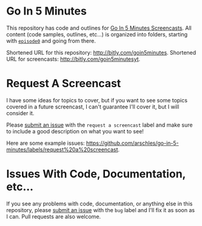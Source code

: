 # Go In 5 Minutes

This repository has code and outlines for [Go In 5 Minutes Screencasts](htttp://bitly.com/goin5minutesyt). All content (code samples, outlines, etc...) is organized into folders, starting with [`episode0`](https://github.com/arschles/go-in-5-minutes/tree/master/episode0) and going from there.

Shortened URL for this repository: http://bitly.com/goin5minutes. Shortened URL for screencasts: http://bitly.com/goin5minutesyt.

# Request A Screencast

I have some ideas for topics to cover, but if you want to see some topics covered in a future screencast, I can't guarantee I'll cover it, but I will consider it.

Please [submit an issue](https://github.com/arschles/go-in-5-minutes/issues) with the `request a screencast` label and make sure to include a good description on what you want to see!

Here are some example issues: https://github.com/arschles/go-in-5-minutes/labels/request%20a%20screencast.

# Issues With Code, Documentation, etc...

If you see any problems with code, documentation, or anything else in this repository, please [submit an issue](https://github.com/arschles/go-in-5-minutes/issues) with the `bug` label and I'll fix it as soon as I can. Pull requests are also welcome.
